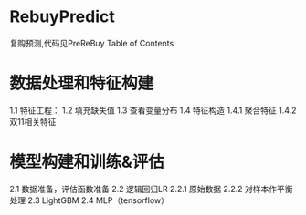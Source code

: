 # RebuyPredict
复购预测,代码见PreReBuy
Table of Contents
# 数据处理和特征构建
1.1  特征工程：
1.2  填充缺失值
1.3  查看变量分布
1.4  特征构造
1.4.1  聚合特征
1.4.2  双11相关特征
# 模型构建和训练&评估
2.1  数据准备，评估函数准备
2.2  逻辑回归LR
2.2.1  原始数据
2.2.2  对样本作平衡处理
2.3  LightGBM
2.4  MLP（tensorflow）
